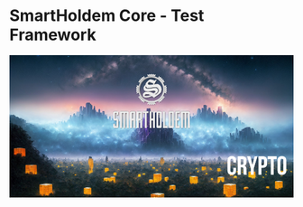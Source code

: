 # SmartHoldem Core - Test Framework

![SmartHoldem BlockChain](https://raw.githubusercontent.com/smartholdem/sth-core/main/packages/core-test-framework/banner.png)
